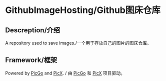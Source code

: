 # GithubImageHosting/Github图床仓库
## Descreption/介绍
A repository used to save images./一个用于存放自己的图片的图床仓库。
## Framework/框架
Powered by [PicGo](https://github.com/Molunerfinn/PicGo) and [PicX](https://github.com/XPoet/picx). / 由 [PicGo](https://github.com/Molunerfinn/PicGo) 和 [PicX](https://github.com/XPoet/picx) 项目驱动。
